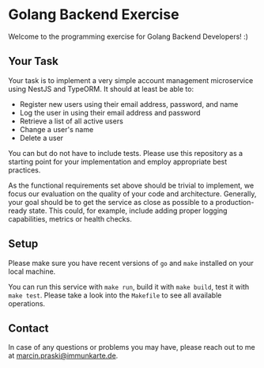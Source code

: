 # Golang Backend Exercise

Welcome to the programming exercise for Golang Backend Developers! :)

## Your Task

Your task is to implement a very simple account management microservice using NestJS and TypeORM. It should at least be able to:

* Register new users using their email address, password, and name
* Log the user in using their email address and password
* Retrieve a list of all active users
* Change a user's name
* Delete a user

You can but do not have to include tests. Please use this repository as a starting point for your implementation and employ appropriate best practices.

As the functional requirements set above should be trivial to implement, we focus our evaluation on the quality of your code and architecture. Generally, your goal should be to get the service as close as possible to a production-ready state. This could, for example, include adding proper logging capabilities, metrics or health checks.

## Setup

Please make sure you have recent versions of `go` and `make` installed on your local machine.
  
You can run this service with `make run`, build it with `make build`, test it with `make test`. Please take a look into the `Makefile` to see all available operations.

## Contact

In case of any questions or problems you may have, please reach out to me at [marcin.praski@immunkarte.de](mailto:marcin.praski@immunkarte.de).
